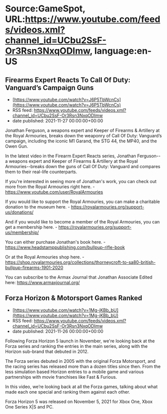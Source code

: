 # Source:GameSpot, URL:https://www.youtube.com/feeds/videos.xml?channel_id=UCbu2SsF-Or3Rsn3NxqODImw, language:en-US

## Firearms Expert Reacts To Call Of Duty: Vanguard’s Campaign Guns
 - [https://www.youtube.com/watch?v=J6P5TbWcnCs](https://www.youtube.com/watch?v=J6P5TbWcnCs)
 - RSS feed: https://www.youtube.com/feeds/videos.xml?channel_id=UCbu2SsF-Or3Rsn3NxqODImw
 - date published: 2021-11-27 00:00:00+00:00

Jonathan Ferguson, a weapons expert and Keeper of Firearms & Artillery at the Royal Armouries, breaks down the weaponry of Call Of Duty: Vanguard’s campaign, including the iconic M1 Garand, the STG 44, the MP40, and the Owen Gun.

In the latest video in the Firearm Expert Reacts series, Jonathan Ferguson--a weapons expert and Keeper of Firearms & Artillery at the Royal Armouries--breaks down the guns of Call Of Duty: Vanguard and compares them to their real-life counterparts.

If you're interested in seeing more of Jonathan's work, you can check out more from the Royal Armouries right here. - https://www.youtube.com/user/RoyalArmouries

If you would like to support the Royal Armouries, you can make a charitable donation to the museum here. - https://royalarmouries.org/support-us/donations/

And if you would like to become a member of the Royal Armouries, you can get a membership here. - https://royalarmouries.org/support-us/membership/

You can either purchase Jonathan's book here. - https://www.headstamppublishing.com/bullpup-rifle-book

Or at the Royal Armouries shop here. - https://shop.royalarmouries.org/collections/thorneycroft-to-sa80-british-bullpup-firearms-1901-2020

You can subscribe to the Armax Journal that Jonathan Associate Edited here: https://www.armaxjournal.org/

## Forza Horizon & Motorsport Games Ranked
 - [https://www.youtube.com/watch?v=1Mg-jKBb_bU](https://www.youtube.com/watch?v=1Mg-jKBb_bU)
 - RSS feed: https://www.youtube.com/feeds/videos.xml?channel_id=UCbu2SsF-Or3Rsn3NxqODImw
 - date published: 2021-11-26 00:00:00+00:00

Following Forza Horizon 5 launch in November, we're looking back at the Forza series and ranking the entries in the main series, along with the Horizon sub-brand that debuted in 2012.

The Forza series debuted in 2005 with the original Forza Motorsport, and the racing series has released more than a dozen titles since then. From the less simulation based Horizon entries to a mobile game and various partnerships with movie franchises like Fast & Furious.   

In this video, we’re looking back at all the Forza games, talking about what made each one special and ranking them against each other. 

Forza Horizon 5 was released on November 5, 2021 for Xbox One, Xbox One Series X|S and PC.

